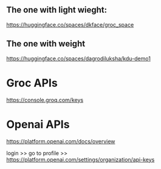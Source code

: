 ## The one with light wieght:  

https://huggingface.co/spaces/dkface/groc_space

## The one with weight

https://huggingface.co/spaces/dagrodiluksha/kdu-demo1

# Groc APIs
https://console.groq.com/keys

# Openai APIs

https://platform.openai.com/docs/overview

login >> go to profile >>  https://platform.openai.com/settings/organization/api-keys


